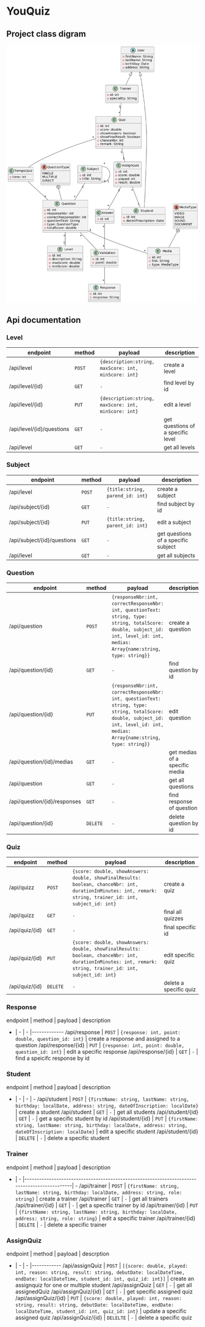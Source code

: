 # YouQuiz
## Project class digram 
![class.png](class.png)
## Api documentation
### Level
endpoint| method | payload | description
-|--------|-|-
/api/level| `POST` |`{description:string, maxScore: int, minScore: int}`| create a level
/api/level/{id}| `GET`  | `-` | find level by id
/api/level/{id}| `PUT`  | `{description:string, maxScore: int, minScore: int}` | edit a level
/api/level/{id}/questions | `GET` | `-` | get questions of a specific level
/api/level| `GET` | `-` | get all levels

### Subject
endpoint| method | payload                          | description
-|--------|----------------------------------|-
/api/level| `POST` | `{title:string, parend_id: int}` | create a subject
/api/subject/{id}| `GET`  | `-`                              | find subject by id
/api/subject/{id}| `PUT`  | `{title:string, parent_id: int}` | edit a subject
/api/subject/{id}/questions | `GET` | `-`                              | get questions of a specific subject
/api/level| `GET` | `-`                              | get all subjects

### Question
endpoint| method | payload                                                                                                                                                                        | description                         
-|-------|--------------------------------------------------------------------------------------------------------------------------------------------------------------------------------|-------------------------------------
/api/question| `POST` | `{responseNbr:int, correctResponseNbr: int, questionText: string, type: string, totalScore: double, subject_id: int, level_id: int, medias: Array{name:string, type: string}}` | create a question                   
/api/question/{id}| `GET` | `-`                                                                                                                                                                            | find question by id                 
/api/question/{id}| `PUT` | `{responseNbr:int, correctResponseNbr: int, questionText: string, type: string, totalScore: double, subject_id: int, level_id: int, medias: Array{name:string, type: string}}`| edit question                      
/api/question/{id}/medias | `GET` | `-`                                                                                                                                                                            | get medias of a specific media 
/api/question| `GET` | `-`                                                                                                                                                                            | get all questions
/api/question/{id}/responses| `GET` | `-`| find response of question
/api/question/{id} | `DELETE` | `-` | delete question by id

### Quiz
endpoint | method | payload                                                                                                                                                     | description
-| - |-------------------------------------------------------------------------------------------------------------------------------------------------------------| - 
/api/quizz | `POST` | `{score: double, showAnswers: double, showFinalResults: boolean, chanceNbr: int, durationInMinutes: int, remark: string, trainer_id: int, subject_id: int}` | create a quiz
/api/quizz | `GET` | `-`                                                                                                                                                         | final all quizzes
/api/quiz/{id} | `GET` | `-`                                                                                                                                                         | final specific id |
/api/quiz/{id} | `PUT` | `{score: double, showAnswers: double, showFinalResults: boolean, chanceNbr: int, durationInMinutes: int, remark: string, trainer_id: int, subject_id: int}` | edit specific quiz
/api/quiz/{id} | `DELETE` | `-` | delete a specific quiz

### Response

endpoint | method | payload | description 
- | - | - |-------------
/api/response | `POST` | `{response: int, point: double, question_id: int}` | create a response and assigned to a question
/api/response/{id} | `PUT` | `{response: int, point: double, question_id: int}` | edit a specific response
/api/response/{id} | `GET` | `-` | find a speicifc response by id

### Student

endpoint | method | payload | description
- | - | - | - 
/api/student | `POST` | `{firstName: string, lastName: string, birthday: localDate, address: string, dateOfInscription: localDate}` | create a student
/api/student | `GET` | `-` | get all students
/api/student/{id} | `GET` | `-` | get a specific student by id
/api/student/{id} | `PUT` | `{firstName: string, lastName: string, birthday: localDate, address: string, dateOfInscription: localDate}` | edit a specific student
/api/student/{id} | `DELETE` | `-` | delete a specific student

### Trainer
endpoint | method | payload                                                                                     | description
- | - |---------------------------------------------------------------------------------------------| - 
/api/trainer | `POST` | `{firstName: string, lastName: string, birthday: localDate, address: string, role: string}` | create a trainer
/api/trainer | `GET` | `-`                                                                                         | get all trainers
/api/trainer/{id} | `GET` | `-`                                                                                         | get a specific trainer by id
/api/trainer/{id} | `PUT` | `{firstName: string, lastName: string, birthday: localDate, address: string, role: string}` | edit a specific trainer
/api/trainer/{id} | `DELETE` | `-`                                                                                         | delete a specific trainer

### AssignQuiz

endpoint | method | payload | descrption 
- | - | - |------------
/api/assignQuiz | `POST` | `[{score: double, played: int, reason: string, result: string, debutDate: localDateTime, endDate: localDateTime, student_id: int, quiz_id: int}]` | create an assignquiz for one or multiple student
/api/assignQuiz | `GET` | `-` | get all assignedQuiz
/api/assignQuiz/{id} | `GET` | `-` | get specific assigned quiz
/api/assignQuiz/{id} | `PUT` | `{score: double, played: int, reason: string, result: string, debutDate: localDateTime, endDate: localDateTime, student_id: int, quiz_id: int}` | update a specific assigned quiz
/api/assignQuiz/{id} | `DELELTE` | `-` | delete a specific quiz

